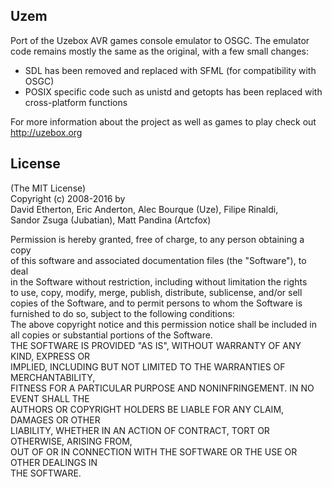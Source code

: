 Uzem
----

Port of the Uzebox AVR games console emulator to OSGC. The emulator code remains mostly the same as the original, with a few small changes:

  * SDL has been removed and replaced with SFML (for compatibility with OSGC)
  * POSIX specific code such as unistd and getopts has been replaced with cross-platform functions

For more information about the project as well as games to play check out http://uzebox.org


License
-------

(The MIT License)  
Copyright (c) 2008-2016 by  
David Etherton, Eric Anderton, Alec Bourque (Uze), Filipe Rinaldi,  
Sandor Zsuga (Jubatian), Matt Pandina (Artcfox)  

Permission is hereby granted, free of charge, to any person obtaining a copy  
of this software and associated documentation files (the "Software"), to deal  
in the Software without restriction, including without limitation the rights  
to use, copy, modify, merge, publish, distribute, sublicense, and/or sell  
copies of the Software, and to permit persons to whom the Software is  
furnished to do so, subject to the following conditions:  
The above copyright notice and this permission notice shall be included in  
all copies or substantial portions of the Software.  
THE SOFTWARE IS PROVIDED "AS IS", WITHOUT WARRANTY OF ANY KIND, EXPRESS OR  
IMPLIED, INCLUDING BUT NOT LIMITED TO THE WARRANTIES OF MERCHANTABILITY,  
FITNESS FOR A PARTICULAR PURPOSE AND NONINFRINGEMENT. IN NO EVENT SHALL THE  
AUTHORS OR COPYRIGHT HOLDERS BE LIABLE FOR ANY CLAIM, DAMAGES OR OTHER  
LIABILITY, WHETHER IN AN ACTION OF CONTRACT, TORT OR OTHERWISE, ARISING FROM,  
OUT OF OR IN CONNECTION WITH THE SOFTWARE OR THE USE OR OTHER DEALINGS IN  
THE SOFTWARE.  